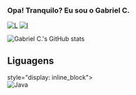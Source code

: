 ### Opa! Tranquilo? Eu sou o Gabriel C.

[![L](https://img.shields.io/badge/LinkedIn-0077B5?style=for-the-badge&logo=linkedin&logoColor=white)](https://www.linkedin.com/in/gabr1el-c)
[![I](https://img.shields.io/badge/Instagram-E4405F?style=for-the-badge&logo=instagram&logoColor=white)](https://www.instagram.com/gabryel_strange/)

![Gabriel C.'s GitHub stats](https://github-readme-stats.vercel.app/api?username=Gabriel00261&show_icons=true&theme=dracula)

## Liguagens

<div> style="display: inline_block"><br/>
  <img align="center" alt="Java" src="https://img.shields.io/badge/Java-ED8B00?style=for-the-badge&logo=openjdk&logoColor=white" />
<div/>

